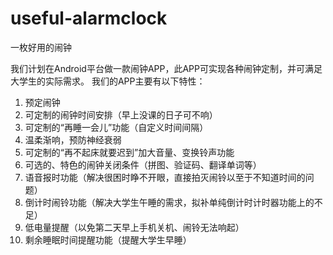 # useful-alarmclock
一枚好用的闹钟

我们计划在Android平台做一款闹钟APP，此APP可实现各种闹钟定制，并可满足大学生的实际需求。
我们的APP主要有以下特性：
1.	预定闹钟  
2.	可定制的闹钟时间安排（早上没课的日子可不响）   
3.	可定制的“再睡一会儿”功能（自定义时间间隔）   
4.	温柔渐响，预防神经衰弱  
5.	可定制的“再不起床就要迟到”加大音量、变换铃声功能    
6.	可选的、特色的闹钟关闭条件（拼图、验证码、翻译单词等）    
7.	语音报时功能（解决很困时睁不开眼，直接拍灭闹铃以至于不知道时间的问题）   
8.	倒计时闹铃功能（解决大学生午睡的需求，拟补单纯倒计时计时器功能上的不足）   
9.	低电量提醒（以免第二天早上手机关机、闹铃无法响起）    
10. 剩余睡眠时间提醒功能（提醒大学生早睡）     

